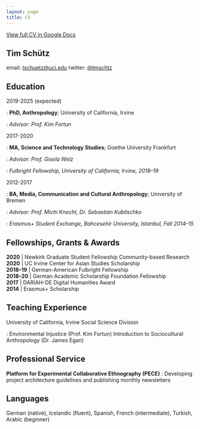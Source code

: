 ```yaml
---
layout: page
title: CV
---
```


[View full CV in Google Docs](https://docs.google.com/document/d/1ab5wGZ6Kb4ieLRCdiT29AQRdrE07FSyHXdoYFiyCzjM/edit?usp=sharing)

Tim Schütz
------------------- 
email: [tschuetz@uci.edu](mailto:tschuetz@uci.edu)
twitter: [@tmschtz](www.twitter.com/tmschtz)

## Education

2019-2025 (expected)

: **PhD, Anthropology**; University of California, Irvine

: *Advisor: Prof. Kim Fortun*

2017-2020  

: **MA,  Science and Technology Studies**; Goethe University Frankfurt

: *Advisor: Prof. Gisela Welz*

: *Fulbright Fellowship, University of California, Irvine, 2018–19*

 2012-2017  

: **BA, Media, Communication and Cultural Anthropology**; University of Bremen

: *Advisor: Prof. Michi Knecht, Dr. Sebastian Kubitschko*

: *Erasmus+ Student Exchange, Bahcesehir University, Istanbul, Fall 2014–15*


Fellowships, Grants & Awards
----------
**2020** | Newkirk Graduate Student Fellowship Community-based Research  
**2020** | UC Irvine Center for Asian Studies Scholarship  
**2018–19** | German-American Fulbright Fellowship  
**2018–20** | German Academic Scholarship Foundation Fellowship   
**2017** | DARIAH-DE Digital Humanities Award  
**2014** | Erasmus+ Scholarship  

Teaching Experience
--------------------
University of California, Irvine Social Science Division

: Environmental Injustice (Prof. Kim Fortun)
Introduction to Sociocultural Anthropology (Dr. James Egan)

Professional Service 
--------------------
**Platform for Experimental Collaborative Ethnography (PECE)** 
: Developing project architecture guidelines and publishing monthly newsletters

Languages
--------------------
German (native), Icelandic (fluent),  Spanish, French (intermediate), Turkish, Arabic (beginner)
